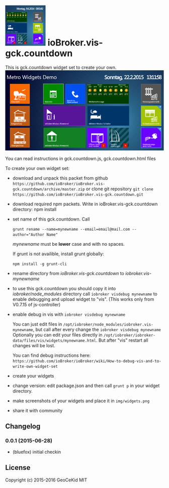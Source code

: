 ![Logo](admin/gck.countdown.png)
ioBroker.vis-gck.countdown
============

This is gck.countdown widget set to create your own.
![Screenshot](img/widgets.png)

You can read instructions in gck.countdown.js, gck.countdown.html files

To create your own widget set:
- download and unpack this packet from github ```https://github.com/ioBroker/ioBroker.vis-gck.countdown/archive/master.zip```
  or clone git repository ```git clone https://github.com/ioBroker/ioBroker.vis-gck.countdown.git```

- download required npm packets. Write in ioBroker.vis-gck.countdown directory:
  npm install
  
- set name of this gck.countdown. Call
  
  ```grunt rename --name=mynewname --email=email@mail.com --author="Author Name"```
  
  *mynewname* must be **lower** case and with no spaces.

  If grunt is not availible, install grunt globally:
  
  ```npm install -g grunt-cli```
 
- rename directory from *ioBroker.vis-gck.countdown* to *iobroker.vis-mynewname*

- to use this gck.countdown you should copy it into *iobroker/node_modules* directory
  call ```iobroker visdebug mynewname``` to enable debugging and upload widget to "vis". (This works only from V0.7.15 of js-controller)

- enable debug in vis with
  ```iobroker visdebug mynewname```
  
  You can just edit files in ```/opt/iobroker/node_modules/iobroker.vis-mynewname```, but call after every change the ```iobroker visdebug mynewname```
  Optionally you can edit your files directly in ```/opt/iobroker/iobroker-data/files/vis/widgets/mynewname.html```. But after "vis" restart all changes will be lost. 
  
  You can find debug instructions here: ```https://github.com/ioBroker/ioBroker/wiki/How-to-debug-vis-and-to-write-own-widget-set```
  
- create your widgets

- change version: edit package.json and then call ```grunt p``` in your widget directory.
  
- make screenshots of your widgets and place it in ```img/widgets.png```

- share it with community

## Changelog

### 0.0.1 (2015-06-28)
- (bluefox) initial checkin

## License
 Copyright (c) 2015-2016 GeoCeKid
 MIT
